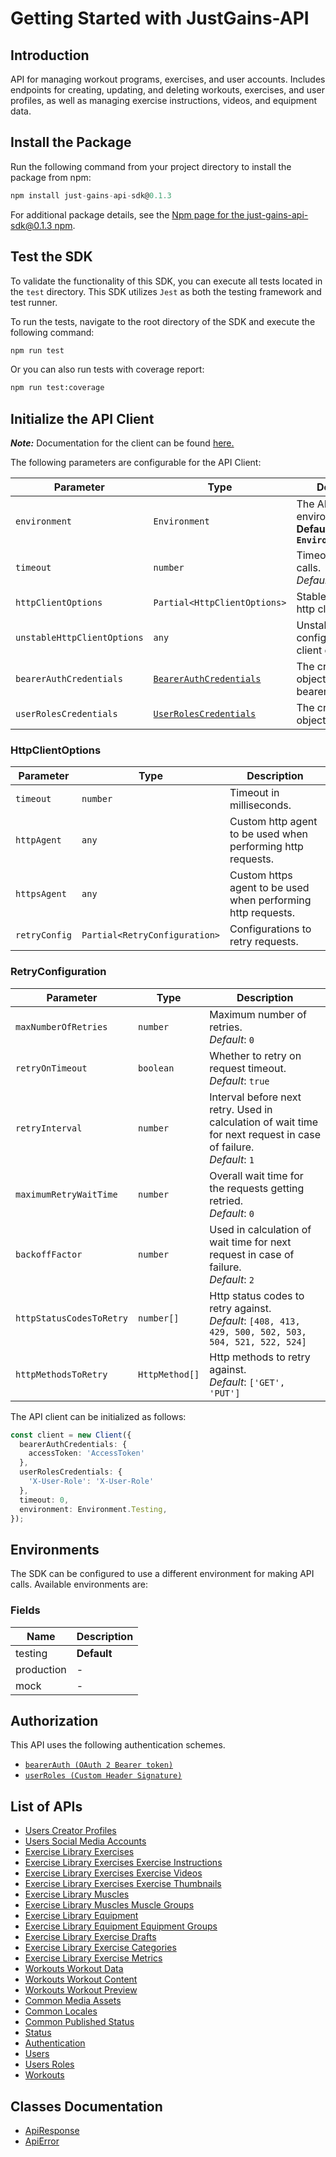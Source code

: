 
# Getting Started with JustGains-API

## Introduction

API for managing workout programs, exercises, and user accounts. Includes endpoints for creating, updating, and deleting workouts, exercises, and user profiles, as well as managing exercise instructions, videos, and equipment data.

## Install the Package

Run the following command from your project directory to install the package from npm:

```ts
npm install just-gains-api-sdk@0.1.3
```

For additional package details, see the [Npm page for the just-gains-api-sdk@0.1.3 npm](https://www.npmjs.com/package/just-gains-api-sdk/v/0.1.3).

## Test the SDK

To validate the functionality of this SDK, you can execute all tests located in the `test` directory. This SDK utilizes `Jest` as both the testing framework and test runner.

To run the tests, navigate to the root directory of the SDK and execute the following command:

```bash
npm run test
```

Or you can also run tests with coverage report:

```bash
npm run test:coverage
```

## Initialize the API Client

**_Note:_** Documentation for the client can be found [here.](https://www.github.com/JustGains/just-gains-api-js-sdk/tree/0.1.3/doc/client.md)

The following parameters are configurable for the API Client:

| Parameter | Type | Description |
|  --- | --- | --- |
| `environment` | `Environment` | The API environment. <br> **Default: `Environment.Testing`** |
| `timeout` | `number` | Timeout for API calls.<br>*Default*: `0` |
| `httpClientOptions` | `Partial<HttpClientOptions>` | Stable configurable http client options. |
| `unstableHttpClientOptions` | `any` | Unstable configurable http client options. |
| `bearerAuthCredentials` | [`BearerAuthCredentials`](https://www.github.com/JustGains/just-gains-api-js-sdk/tree/0.1.3/doc/auth/oauth-2-bearer-token.md) | The credential object for bearerAuth |
| `userRolesCredentials` | [`UserRolesCredentials`](https://www.github.com/JustGains/just-gains-api-js-sdk/tree/0.1.3/doc/auth/custom-header-signature.md) | The credential object for userRoles |

### HttpClientOptions

| Parameter | Type | Description |
|  --- | --- | --- |
| `timeout` | `number` | Timeout in milliseconds. |
| `httpAgent` | `any` | Custom http agent to be used when performing http requests. |
| `httpsAgent` | `any` | Custom https agent to be used when performing http requests. |
| `retryConfig` | `Partial<RetryConfiguration>` | Configurations to retry requests. |

### RetryConfiguration

| Parameter | Type | Description |
|  --- | --- | --- |
| `maxNumberOfRetries` | `number` | Maximum number of retries. <br> *Default*: `0` |
| `retryOnTimeout` | `boolean` | Whether to retry on request timeout. <br> *Default*: `true` |
| `retryInterval` | `number` | Interval before next retry. Used in calculation of wait time for next request in case of failure. <br> *Default*: `1` |
| `maximumRetryWaitTime` | `number` | Overall wait time for the requests getting retried. <br> *Default*: `0` |
| `backoffFactor` | `number` | Used in calculation of wait time for next request in case of failure. <br> *Default*: `2` |
| `httpStatusCodesToRetry` | `number[]` | Http status codes to retry against. <br> *Default*: `[408, 413, 429, 500, 502, 503, 504, 521, 522, 524]` |
| `httpMethodsToRetry` | `HttpMethod[]` | Http methods to retry against. <br> *Default*: `['GET', 'PUT']` |

The API client can be initialized as follows:

```ts
const client = new Client({
  bearerAuthCredentials: {
    accessToken: 'AccessToken'
  },
  userRolesCredentials: {
    'X-User-Role': 'X-User-Role'
  },
  timeout: 0,
  environment: Environment.Testing,
});
```

## Environments

The SDK can be configured to use a different environment for making API calls. Available environments are:

### Fields

| Name | Description |
|  --- | --- |
| testing | **Default** |
| production | - |
| mock | - |

## Authorization

This API uses the following authentication schemes.

* [`bearerAuth (OAuth 2 Bearer token)`](https://www.github.com/JustGains/just-gains-api-js-sdk/tree/0.1.3/doc/auth/oauth-2-bearer-token.md)
* [`userRoles (Custom Header Signature)`](https://www.github.com/JustGains/just-gains-api-js-sdk/tree/0.1.3/doc/auth/custom-header-signature.md)

## List of APIs

* [Users Creator Profiles](https://www.github.com/JustGains/just-gains-api-js-sdk/tree/0.1.3/doc/controllers/users-creator-profiles.md)
* [Users Social Media Accounts](https://www.github.com/JustGains/just-gains-api-js-sdk/tree/0.1.3/doc/controllers/users-social-media-accounts.md)
* [Exercise Library Exercises](https://www.github.com/JustGains/just-gains-api-js-sdk/tree/0.1.3/doc/controllers/exercise-library-exercises.md)
* [Exercise Library Exercises Exercise Instructions](https://www.github.com/JustGains/just-gains-api-js-sdk/tree/0.1.3/doc/controllers/exercise-library-exercises-exercise-instructions.md)
* [Exercise Library Exercises Exercise Videos](https://www.github.com/JustGains/just-gains-api-js-sdk/tree/0.1.3/doc/controllers/exercise-library-exercises-exercise-videos.md)
* [Exercise Library Exercises Exercise Thumbnails](https://www.github.com/JustGains/just-gains-api-js-sdk/tree/0.1.3/doc/controllers/exercise-library-exercises-exercise-thumbnails.md)
* [Exercise Library Muscles](https://www.github.com/JustGains/just-gains-api-js-sdk/tree/0.1.3/doc/controllers/exercise-library-muscles.md)
* [Exercise Library Muscles Muscle Groups](https://www.github.com/JustGains/just-gains-api-js-sdk/tree/0.1.3/doc/controllers/exercise-library-muscles-muscle-groups.md)
* [Exercise Library Equipment](https://www.github.com/JustGains/just-gains-api-js-sdk/tree/0.1.3/doc/controllers/exercise-library-equipment.md)
* [Exercise Library Equipment Equipment Groups](https://www.github.com/JustGains/just-gains-api-js-sdk/tree/0.1.3/doc/controllers/exercise-library-equipment-equipment-groups.md)
* [Exercise Library Exercise Drafts](https://www.github.com/JustGains/just-gains-api-js-sdk/tree/0.1.3/doc/controllers/exercise-library-exercise-drafts.md)
* [Exercise Library Exercise Categories](https://www.github.com/JustGains/just-gains-api-js-sdk/tree/0.1.3/doc/controllers/exercise-library-exercise-categories.md)
* [Exercise Library Exercise Metrics](https://www.github.com/JustGains/just-gains-api-js-sdk/tree/0.1.3/doc/controllers/exercise-library-exercise-metrics.md)
* [Workouts Workout Data](https://www.github.com/JustGains/just-gains-api-js-sdk/tree/0.1.3/doc/controllers/workouts-workout-data.md)
* [Workouts Workout Content](https://www.github.com/JustGains/just-gains-api-js-sdk/tree/0.1.3/doc/controllers/workouts-workout-content.md)
* [Workouts Workout Preview](https://www.github.com/JustGains/just-gains-api-js-sdk/tree/0.1.3/doc/controllers/workouts-workout-preview.md)
* [Common Media Assets](https://www.github.com/JustGains/just-gains-api-js-sdk/tree/0.1.3/doc/controllers/common-media-assets.md)
* [Common Locales](https://www.github.com/JustGains/just-gains-api-js-sdk/tree/0.1.3/doc/controllers/common-locales.md)
* [Common Published Status](https://www.github.com/JustGains/just-gains-api-js-sdk/tree/0.1.3/doc/controllers/common-published-status.md)
* [Status](https://www.github.com/JustGains/just-gains-api-js-sdk/tree/0.1.3/doc/controllers/status.md)
* [Authentication](https://www.github.com/JustGains/just-gains-api-js-sdk/tree/0.1.3/doc/controllers/authentication.md)
* [Users](https://www.github.com/JustGains/just-gains-api-js-sdk/tree/0.1.3/doc/controllers/users.md)
* [Users Roles](https://www.github.com/JustGains/just-gains-api-js-sdk/tree/0.1.3/doc/controllers/users-roles.md)
* [Workouts](https://www.github.com/JustGains/just-gains-api-js-sdk/tree/0.1.3/doc/controllers/workouts.md)

## Classes Documentation

* [ApiResponse](https://www.github.com/JustGains/just-gains-api-js-sdk/tree/0.1.3/doc/api-response.md)
* [ApiError](https://www.github.com/JustGains/just-gains-api-js-sdk/tree/0.1.3/doc/api-error.md)

